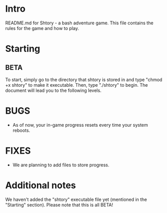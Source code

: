 # Intro
README.md for Shtory - a bash adventure game.
This file contains the rules for the game and how to play.

# Starting
## BETA
To start, simply go to the directory that shtory is stored in and type "chmod +x shtory" to make it executable.
Then, type "./shtory" to begin. The document will lead you to the following levels. 

# BUGS
- As of now, your in-game progress resets every time your system reboots. 

# FIXES
- We are planning to add files to store progress.

# Additional notes
We haven't added the "shtory" executable file yet (mentioned in the "Starting" section). 
Please note that this is all BETA!
